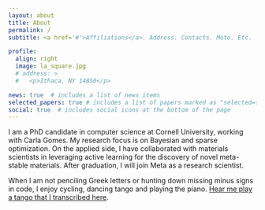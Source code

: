 ```yaml
---
layout: about
title: About
permalink: /
subtitle: <a href='#'>Affiliations</a>. Address. Contacts. Moto. Etc.

profile:
  align: right
  image: la_square.jpg
  # address: >
  #   <p>Ithaca, NY 14850</p>

news: true  # includes a list of news items
selected_papers: true # includes a list of papers marked as "selected={true}"
social: true  # includes social icons at the bottom of the page
---
```


I am a PhD candidate in computer science at Cornell University, working with Carla Gomes.
My research focus is on Bayesian and sparse optimization.
On the applied side, I have collaborated with materials scientists in leveraging
active learning for the discovery of novel meta-stable materials.
After graduation, I will join Meta as a research scientist.

When I am not penciling Greek letters or
hunting down missing minus signs in code,
I enjoy cycling, dancing tango and playing the piano.
[Hear me play a tango that I transcribed here](https://www.youtube.com/watch?v=87j4FRmfjyQ).

<!-- Write your biography here. Tell the world about yourself. Link to your favorite [subreddit](http://reddit.com). You can put a picture in, too. The code is already in, just name your picture `prof_pic.jpg` and put it in the `img/` folder.

Put your address / P.O. box / other info right below your picture. You can also disable any these elements by editing `profile` property of the YAML header of your `_pages/about.md`. Edit `_bibliography/papers.bib` and Jekyll will render your [publications page](/al-folio/publications/) automatically.

Link to your social media connections, too. This theme is set up to use [Font Awesome icons](http://fortawesome.github.io/Font-Awesome/) and [Academicons](https://jpswalsh.github.io/academicons/), like the ones below. Add your Facebook, Twitter, LinkedIn, Google Scholar, or just disable all of them. -->
